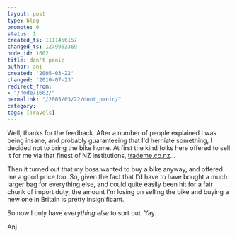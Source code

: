 ```yaml
---
layout: post
type: blog
promote: 0
status: 1
created_ts: 1111456157
changed_ts: 1279903369
node_id: 1602
title: don't panic
author: anj
created: '2005-03-22'
changed: '2010-07-23'
redirect_from:
- "/node/1602/"
permalink: "/2005/03/22/dont_panic/"
category: 
tags: [Travels]
---
```

Well, thanks for the feedback.  After a number of people explained I was being insane, and probably guaranteeing that I'd herniate something, I decided not to bring the bike home.  At first the kind folks here offered to sell it for me via that finest of NZ institutions, [trademe.co.nz](http://www.trademe.co.nz/)...
<!--break-->
Then it turned out that my boss wanted to buy a bike anyway, and offered me a good price too.  So, given the fact that I'd have to have bought a much larger bag for everything else, and could quite easily been hit for a fair chunk of import duty, the amount I'm losing on selling the bike and buying a new one in Britain is pretty insignificant.

So now I only have _everything else_ to sort out.  Yay.

Anj

